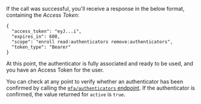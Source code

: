 If the call was successful, you'll receive a response in the below format, containing the <dfn data-key="access-token">Access Token</dfn>:

```
{
  "access_token": "eyJ...i",
  "expires_in": 600,
  "scope": "enroll read:authenticators remove:authenticators",
  "token_type": "Bearer"
}
```

At this point, the authenticator is fully associated and ready to be used, and you have an Access Token for the user.

You can check at any point to verify whether an authenticator has been confirmed by calling the [`mfa/authenticators` endpoint](/mfa/guides/apis/mfa-api/manage). If the authenticator is confirmed, the value returned for `active` is `true`.